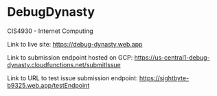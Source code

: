 # DebugDynasty
CIS4930 - Internet Computing

Link to live site:
https://debug-dynasty.web.app

Link to submission endpoint hosted on GCP:
https://us-central1-debug-dynasty.cloudfunctions.net/submitIssue

Link to URL to test issue submission endpoint:
https://sightbyte-b9325.web.app/testEndpoint

